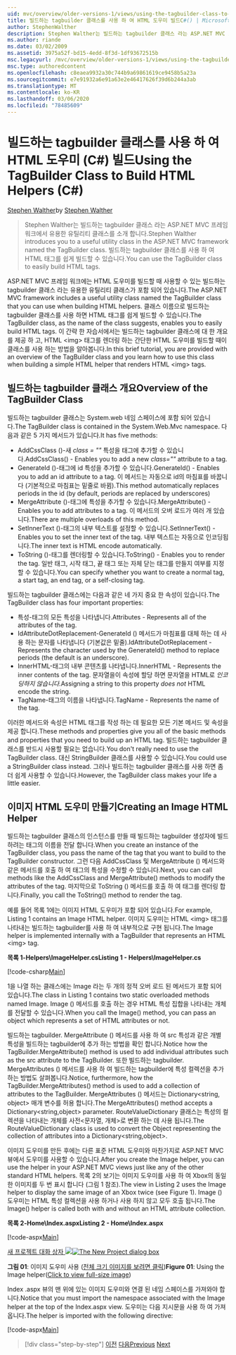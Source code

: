 ```yaml
---
uid: mvc/overview/older-versions-1/views/using-the-tagbuilder-class-to-build-html-helpers-cs
title: 빌드하는 tagbuilder 클래스를 사용 하 여 HTML 도우미 빌드C#() | Microsoft Docs
author: StephenWalther
description: Stephen Walther는 빌드하는 tagbuilder 클래스 라는 ASP.NET MVC 프레임 워크에서 유용한 유틸리티 클래스를 소개 합니다. 빌드하는 tagbuilder 클래스를 사용 하 여 쉽게 수행할 수 있습니다.
ms.author: riande
ms.date: 03/02/2009
ms.assetid: 3975a52f-bd15-4edd-8f3d-1df93672515b
msc.legacyurl: /mvc/overview/older-versions-1/views/using-the-tagbuilder-class-to-build-html-helpers-cs
msc.type: authoredcontent
ms.openlocfilehash: c8eaea9932a30c744b9a69861619ce9458b5a23a
ms.sourcegitcommit: e7e91932a6e91a63e2e46417626f39d6b244a3ab
ms.translationtype: MT
ms.contentlocale: ko-KR
ms.lasthandoff: 03/06/2020
ms.locfileid: "78485609"
---
```

# <a name="using-the-tagbuilder-class-to-build-html-helpers-c"></a><span data-ttu-id="5a07f-104">빌드하는 tagbuilder 클래스를 사용 하 여 HTML 도우미 (C#) 빌드</span><span class="sxs-lookup"><span data-stu-id="5a07f-104">Using the TagBuilder Class to Build HTML Helpers (C#)</span></span>

<span data-ttu-id="5a07f-105">[Stephen Walther](https://github.com/StephenWalther)</span><span class="sxs-lookup"><span data-stu-id="5a07f-105">by [Stephen Walther](https://github.com/StephenWalther)</span></span>

> <span data-ttu-id="5a07f-106">Stephen Walther는 빌드하는 tagbuilder 클래스 라는 ASP.NET MVC 프레임 워크에서 유용한 유틸리티 클래스를 소개 합니다.</span><span class="sxs-lookup"><span data-stu-id="5a07f-106">Stephen Walther introduces you to a useful utility class in the ASP.NET MVC framework named the TagBuilder class.</span></span> <span data-ttu-id="5a07f-107">빌드하는 tagbuilder 클래스를 사용 하 여 HTML 태그를 쉽게 빌드할 수 있습니다.</span><span class="sxs-lookup"><span data-stu-id="5a07f-107">You can use the TagBuilder class to easily build HTML tags.</span></span>

<span data-ttu-id="5a07f-108">ASP.NET MVC 프레임 워크에는 HTML 도우미를 빌드할 때 사용할 수 있는 빌드하는 tagbuilder 클래스 라는 유용한 유틸리티 클래스가 포함 되어 있습니다.</span><span class="sxs-lookup"><span data-stu-id="5a07f-108">The ASP.NET MVC framework includes a useful utility class named the TagBuilder class that you can use when building HTML helpers.</span></span> <span data-ttu-id="5a07f-109">클래스 이름으로 빌드하는 tagbuilder 클래스를 사용 하면 HTML 태그를 쉽게 빌드할 수 있습니다.</span><span class="sxs-lookup"><span data-stu-id="5a07f-109">The TagBuilder class, as the name of the class suggests, enables you to easily build HTML tags.</span></span> <span data-ttu-id="5a07f-110">이 간략 한 자습서에서는 빌드하는 tagbuilder 클래스에 대 한 개요를 제공 하 고, HTML &lt;img&gt; 태그를 렌더링 하는 간단한 HTML 도우미를 빌드할 때이 클래스를 사용 하는 방법을 알아봅니다.</span><span class="sxs-lookup"><span data-stu-id="5a07f-110">In this brief tutorial, you are provided with an overview of the TagBuilder class and you learn how to use this class when building a simple HTML helper that renders HTML &lt;img&gt; tags.</span></span>

## <a name="overview-of-the-tagbuilder-class"></a><span data-ttu-id="5a07f-111">빌드하는 tagbuilder 클래스 개요</span><span class="sxs-lookup"><span data-stu-id="5a07f-111">Overview of the TagBuilder Class</span></span>

<span data-ttu-id="5a07f-112">빌드하는 tagbuilder 클래스는 System.web 네임 스페이스에 포함 되어 있습니다.</span><span class="sxs-lookup"><span data-stu-id="5a07f-112">The TagBuilder class is contained in the System.Web.Mvc namespace.</span></span> <span data-ttu-id="5a07f-113">다음과 같은 5 가지 메서드가 있습니다.</span><span class="sxs-lookup"><span data-stu-id="5a07f-113">It has five methods:</span></span>

- <span data-ttu-id="5a07f-114">AddCssClass ()-새 *class = ""* 특성을 태그에 추가할 수 있습니다.</span><span class="sxs-lookup"><span data-stu-id="5a07f-114">AddCssClass() - Enables you to add a new *class=""* attribute to a tag.</span></span>
- <span data-ttu-id="5a07f-115">GenerateId ()-태그에 id 특성을 추가할 수 있습니다.</span><span class="sxs-lookup"><span data-stu-id="5a07f-115">GenerateId() - Enables you to add an id attribute to a tag.</span></span> <span data-ttu-id="5a07f-116">이 메서드는 자동으로 id의 마침표를 바꿉니다 (기본적으로 마침표는 밑줄로 바뀜).</span><span class="sxs-lookup"><span data-stu-id="5a07f-116">This method automatically replaces periods in the id (by default, periods are replaced by underscores)</span></span>
- <span data-ttu-id="5a07f-117">MergeAttribute ()-태그에 특성을 추가할 수 있습니다.</span><span class="sxs-lookup"><span data-stu-id="5a07f-117">MergeAttribute() - Enables you to add attributes to a tag.</span></span> <span data-ttu-id="5a07f-118">이 메서드의 오버 로드가 여러 개 있습니다.</span><span class="sxs-lookup"><span data-stu-id="5a07f-118">There are multiple overloads of this method.</span></span>
- <span data-ttu-id="5a07f-119">SetInnerText ()-태그의 내부 텍스트를 설정할 수 있습니다.</span><span class="sxs-lookup"><span data-stu-id="5a07f-119">SetInnerText() - Enables you to set the inner text of the tag.</span></span> <span data-ttu-id="5a07f-120">내부 텍스트는 자동으로 인코딩됩니다.</span><span class="sxs-lookup"><span data-stu-id="5a07f-120">The inner text is HTML encode automatically.</span></span>
- <span data-ttu-id="5a07f-121">ToString ()-태그를 렌더링할 수 있습니다.</span><span class="sxs-lookup"><span data-stu-id="5a07f-121">ToString() - Enables you to render the tag.</span></span> <span data-ttu-id="5a07f-122">일반 태그, 시작 태그, 끝 태그 또는 자체 닫는 태그를 만들지 여부를 지정할 수 있습니다.</span><span class="sxs-lookup"><span data-stu-id="5a07f-122">You can specify whether you want to create a normal tag, a start tag, an end tag, or a self-closing tag.</span></span>

<span data-ttu-id="5a07f-123">빌드하는 tagbuilder 클래스에는 다음과 같은 네 가지 중요 한 속성이 있습니다.</span><span class="sxs-lookup"><span data-stu-id="5a07f-123">The TagBuilder class has four important properties:</span></span>

- <span data-ttu-id="5a07f-124">특성-태그의 모든 특성을 나타냅니다.</span><span class="sxs-lookup"><span data-stu-id="5a07f-124">Attributes - Represents all of the attributes of the tag.</span></span>
- <span data-ttu-id="5a07f-125">IdAttributeDotReplacement-GenerateId () 메서드가 마침표를 대체 하는 데 사용 하는 문자를 나타냅니다 (기본값은 밑줄).</span><span class="sxs-lookup"><span data-stu-id="5a07f-125">IdAttributeDotReplacement - Represents the character used by the GenerateId() method to replace periods (the default is an underscore).</span></span>
- <span data-ttu-id="5a07f-126">InnerHTML-태그의 내부 콘텐츠를 나타냅니다.</span><span class="sxs-lookup"><span data-stu-id="5a07f-126">InnerHTML - Represents the inner contents of the tag.</span></span> <span data-ttu-id="5a07f-127">문자열을이 속성에 할당 하면 문자열을 HTML로 *인코딩하지 않습니다.*</span><span class="sxs-lookup"><span data-stu-id="5a07f-127">Assigning a string to this property *does not* HTML encode the string.</span></span>
- <span data-ttu-id="5a07f-128">TagName-태그의 이름을 나타냅니다.</span><span class="sxs-lookup"><span data-stu-id="5a07f-128">TagName - Represents the name of the tag.</span></span>

<span data-ttu-id="5a07f-129">이러한 메서드와 속성은 HTML 태그를 작성 하는 데 필요한 모든 기본 메서드 및 속성을 제공 합니다.</span><span class="sxs-lookup"><span data-stu-id="5a07f-129">These methods and properties give you all of the basic methods and properties that you need to build up an HTML tag.</span></span> <span data-ttu-id="5a07f-130">빌드하는 tagbuilder 클래스를 반드시 사용할 필요는 없습니다.</span><span class="sxs-lookup"><span data-stu-id="5a07f-130">You don't really need to use the TagBuilder class.</span></span> <span data-ttu-id="5a07f-131">대신 StringBuilder 클래스를 사용할 수 있습니다.</span><span class="sxs-lookup"><span data-stu-id="5a07f-131">You could use a StringBuilder class instead.</span></span> <span data-ttu-id="5a07f-132">그러나 빌드하는 tagbuilder 클래스를 사용 하면 좀 더 쉽게 사용할 수 있습니다.</span><span class="sxs-lookup"><span data-stu-id="5a07f-132">However, the TagBuilder class makes your life a little easier.</span></span>

## <a name="creating-an-image-html-helper"></a><span data-ttu-id="5a07f-133">이미지 HTML 도우미 만들기</span><span class="sxs-lookup"><span data-stu-id="5a07f-133">Creating an Image HTML Helper</span></span>

<span data-ttu-id="5a07f-134">빌드하는 tagbuilder 클래스의 인스턴스를 만들 때 빌드하는 tagbuilder 생성자에 빌드 하려는 태그의 이름을 전달 합니다.</span><span class="sxs-lookup"><span data-stu-id="5a07f-134">When you create an instance of the TagBuilder class, you pass the name of the tag that you want to build to the TagBuilder constructor.</span></span> <span data-ttu-id="5a07f-135">그런 다음 AddCssClass 및 MergeAttribute () 메서드와 같은 메서드를 호출 하 여 태그의 특성을 수정할 수 있습니다.</span><span class="sxs-lookup"><span data-stu-id="5a07f-135">Next, you can call methods like the AddCssClass and MergeAttribute() methods to modify the attributes of the tag.</span></span> <span data-ttu-id="5a07f-136">마지막으로 ToString () 메서드를 호출 하 여 태그를 렌더링 합니다.</span><span class="sxs-lookup"><span data-stu-id="5a07f-136">Finally, you call the ToString() method to render the tag.</span></span>

<span data-ttu-id="5a07f-137">예를 들어 목록 1에는 이미지 HTML 도우미가 포함 되어 있습니다.</span><span class="sxs-lookup"><span data-stu-id="5a07f-137">For example, Listing 1 contains an Image HTML helper.</span></span> <span data-ttu-id="5a07f-138">이미지 도우미는 HTML &lt;img&gt; 태그를 나타내는 빌드하는 tagbuilder를 사용 하 여 내부적으로 구현 됩니다.</span><span class="sxs-lookup"><span data-stu-id="5a07f-138">The Image helper is implemented internally with a TagBuilder that represents an HTML &lt;img&gt; tag.</span></span>

<span data-ttu-id="5a07f-139">**목록 1-Helpers\ImageHelper.cs**</span><span class="sxs-lookup"><span data-stu-id="5a07f-139">**Listing 1 - Helpers\ImageHelper.cs**</span></span>

[!code-csharp[Main](using-the-tagbuilder-class-to-build-html-helpers-cs/samples/sample1.cs)]

<span data-ttu-id="5a07f-140">1을 나열 하는 클래스에는 Image 라는 두 개의 정적 오버 로드 된 메서드가 포함 되어 있습니다.</span><span class="sxs-lookup"><span data-stu-id="5a07f-140">The class in Listing 1 contains two static overloaded methods named Image.</span></span> <span data-ttu-id="5a07f-141">Image () 메서드를 호출 하는 경우 HTML 특성 집합을 나타내는 개체를 전달할 수 있습니다.</span><span class="sxs-lookup"><span data-stu-id="5a07f-141">When you call the Image() method, you can pass an object which represents a set of HTML attributes or not.</span></span>

<span data-ttu-id="5a07f-142">빌드하는 tagbuilder. MergeAttribute () 메서드를 사용 하 여 src 특성과 같은 개별 특성을 빌드하는 tagbuilder에 추가 하는 방법을 확인 합니다.</span><span class="sxs-lookup"><span data-stu-id="5a07f-142">Notice how the TagBuilder.MergeAttribute() method is used to add individual attributes such as the src attribute to the TagBuilder.</span></span> <span data-ttu-id="5a07f-143">또한 빌드하는 tagbuilder. MergeAttributes () 메서드를 사용 하 여 빌드하는 tagbuilder에 특성 컬렉션을 추가 하는 방법도 살펴봅니다.</span><span class="sxs-lookup"><span data-stu-id="5a07f-143">Notice, furthermore, how the TagBuilder.MergeAttributes() method is used to add a collection of attributes to the TagBuilder.</span></span> <span data-ttu-id="5a07f-144">MergeAttributes () 메서드는 Dictionary&lt;string, object&gt; 매개 변수를 허용 합니다.</span><span class="sxs-lookup"><span data-stu-id="5a07f-144">The MergeAttributes() method accepts a Dictionary&lt;string,object&gt; parameter.</span></span> <span data-ttu-id="5a07f-145">RouteValueDictionary 클래스는 특성의 컬렉션을 나타내는 개체를 사전&lt;문자열, 개체&gt;로 변환 하는 데 사용 됩니다.</span><span class="sxs-lookup"><span data-stu-id="5a07f-145">The RouteValueDictionary class is used to convert the Object representing the collection of attributes into a Dictionary&lt;string,object&gt;.</span></span>

<span data-ttu-id="5a07f-146">이미지 도우미를 만든 후에는 다른 표준 HTML 도우미와 마찬가지로 ASP.NET MVC 뷰에서 도우미를 사용할 수 있습니다.</span><span class="sxs-lookup"><span data-stu-id="5a07f-146">After you create the Image helper, you can use the helper in your ASP.NET MVC views just like any of the other standard HTML helpers.</span></span> <span data-ttu-id="5a07f-147">목록 2의 보기는 이미지 도우미를 사용 하 여 Xbox의 동일한 이미지를 두 번 표시 합니다 (그림 1 참조).</span><span class="sxs-lookup"><span data-stu-id="5a07f-147">The view in Listing 2 uses the Image helper to display the same image of an Xbox twice (see Figure 1).</span></span> <span data-ttu-id="5a07f-148">Image () 도우미는 HTML 특성 컬렉션을 사용 하거나 사용 하지 않고 모두 호출 됩니다.</span><span class="sxs-lookup"><span data-stu-id="5a07f-148">The Image() helper is called both with and without an HTML attribute collection.</span></span>

<span data-ttu-id="5a07f-149">**목록 2-Home\Index.aspx**</span><span class="sxs-lookup"><span data-stu-id="5a07f-149">**Listing 2 - Home\Index.aspx**</span></span>

[!code-aspx[Main](using-the-tagbuilder-class-to-build-html-helpers-cs/samples/sample2.aspx)]

<span data-ttu-id="5a07f-150">[새 프로젝트 대화 상자 ![](using-the-tagbuilder-class-to-build-html-helpers-cs/_static/image1.jpg)](using-the-tagbuilder-class-to-build-html-helpers-cs/_static/image1.png)</span><span class="sxs-lookup"><span data-stu-id="5a07f-150">[![The New Project dialog box](using-the-tagbuilder-class-to-build-html-helpers-cs/_static/image1.jpg)](using-the-tagbuilder-class-to-build-html-helpers-cs/_static/image1.png)</span></span>

<span data-ttu-id="5a07f-151">**그림 01**: 이미지 도우미 사용 ([전체 크기 이미지를 보려면 클릭](using-the-tagbuilder-class-to-build-html-helpers-cs/_static/image2.png))</span><span class="sxs-lookup"><span data-stu-id="5a07f-151">**Figure 01**: Using the Image helper([Click to view full-size image](using-the-tagbuilder-class-to-build-html-helpers-cs/_static/image2.png))</span></span>

<span data-ttu-id="5a07f-152">Index .aspx 뷰의 맨 위에 있는 이미지 도우미와 연결 된 네임 스페이스를 가져와야 합니다.</span><span class="sxs-lookup"><span data-stu-id="5a07f-152">Notice that you must import the namespace associated with the Image helper at the top of the Index.aspx view.</span></span> <span data-ttu-id="5a07f-153">도우미는 다음 지시문을 사용 하 여 가져옵니다.</span><span class="sxs-lookup"><span data-stu-id="5a07f-153">The helper is imported with the following directive:</span></span>

[!code-aspx[Main](using-the-tagbuilder-class-to-build-html-helpers-cs/samples/sample3.aspx)]

> [!div class="step-by-step"]
> <span data-ttu-id="5a07f-154">[이전](creating-custom-html-helpers-cs.md)
> [다음](creating-page-layouts-with-view-master-pages-cs.md)</span><span class="sxs-lookup"><span data-stu-id="5a07f-154">[Previous](creating-custom-html-helpers-cs.md)
[Next](creating-page-layouts-with-view-master-pages-cs.md)</span></span>
